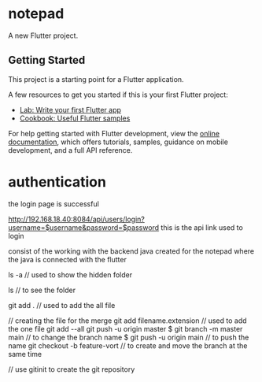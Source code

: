 # notepad

A new Flutter project.

## Getting Started

This project is a starting point for a Flutter application.

A few resources to get you started if this is your first Flutter project:

- [Lab: Write your first Flutter app](https://docs.flutter.dev/get-started/codelab)
- [Cookbook: Useful Flutter samples](https://docs.flutter.dev/cookbook)

For help getting started with Flutter development, view the
[online documentation](https://docs.flutter.dev/), which offers tutorials,
samples, guidance on mobile development, and a full API reference.

# authentication
 the login page is successful

 http://192.168.18.40:8084/api/users/login?username=$username&password=$password  this is the api link used to login

 consist of the working with the backend java created for the notepad
 where the java is connected with the flutter

ls -a // used to show the hidden folder

ls // to see the folder


git add . // used to add the all file

// creating the file for the merge
git add filename.extension // used to add the one file
git add --all 
git push -u origin master
$ git branch -m master main // to change the branch name
$ git push -u origin main // to push the name
git checkout -b feature-vort  // to create and move the branch at the same time

// use gitinit to create the git repository
